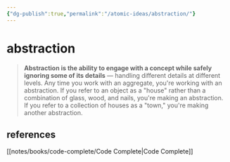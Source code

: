 ```yaml
---
{"dg-publish":true,"permalink":"/atomic-ideas/abstraction/"}
---
```


# abstraction

> **Abstraction is the ability to engage with a concept while safely ignoring some of its details** — handling different details at different levels. Any time you work with an aggregate, you're working with an abstraction. If you refer to an object as a "house" rather than a combination of glass, wood, and nails, you're making an abstraction. If you refer to a collection of houses as a "town," you're making another abstraction.



## references

[[notes/books/code-complete/Code Complete\|Code Complete]]

